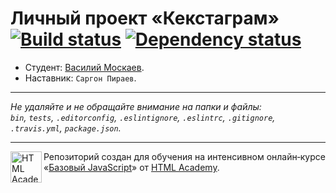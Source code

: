 # Личный проект «Кекстаграм» [![Build status][travis-image]][travis-url] [![Dependency status][dependency-image]][dependency-url]

* Студент: [Василий Москаев](https://up.htmlacademy.ru/javascript/8/user/138689).
* Наставник: `Саргон Пираев`.

---

_Не удаляйте и не обращайте внимание на папки и файлы:_<br>
_`bin`, `tests`, `.editorconfig`, `.eslintignore`, `.eslintrc`, `.gitignore`, `.travis.yml`, `package.json`._

---

<a href="https://htmlacademy.ru/intensive/javascript"><img align="left" width="50" height="50" title="HTML Academy" src="https://up.htmlacademy.ru/static/img/intensive/javascript/logo-for-github.svg"></a>

Репозиторий создан для обучения на интенсивном онлайн‑курсе «[Базовый JavaScript](https://htmlacademy.ru/intensive/javascript)» от [HTML Academy](https://htmlacademy.ru).

[travis-image]: https://travis-ci.org/htmlacademy-javascript/138689-kekstagram.svg?branch=master
[travis-url]: https://travis-ci.org/htmlacademy-javascript/138689-kekstagram
[dependency-image]: https://david-dm.org/htmlacademy-javascript/138689-kekstagram.svg?style=flat-square
[dependency-url]: https://david-dm.org/htmlacademy-javascript/138689-kekstagram
